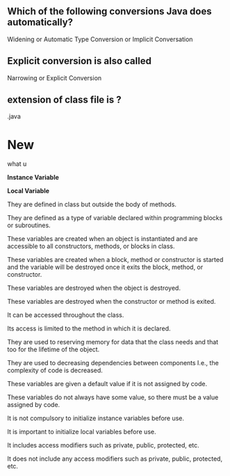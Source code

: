 ##  Which of the following conversions Java does automatically?
Widening or Automatic Type Conversion or Implicit Conversation 

## Explicit conversion is also called
Narrowing or Explicit Conversion

## extension of class file is ?
.java

# New 
what u


**Instance Variable** 

**Local Variable** 

They are defined in class but outside the body of methods.  

They are defined as a type of variable declared within programming blocks or subroutines. 

These variables are created when an object is instantiated and are accessible to all constructors, methods, or blocks in class. 

These variables are created when a block, method or constructor is started and the variable will be destroyed once it exits the block, method, or constructor.

These variables are destroyed when the object is destroyed.  

These variables are destroyed when the constructor or method is exited.

It can be accessed throughout the class.  

Its access is limited to the method in which it is declared.

They are used to reserving memory for data that the class needs and that too for the lifetime of the object.

They are used to decreasing dependencies between components I.e., the complexity of code is decreased.

These variables are given a default value if it is not assigned by code.       

These variables do not always have some value, so there must be a value assigned by code.

It is not compulsory to initialize instance variables before use.  

It is important to initialize local variables before use.

It includes access modifiers such as private, public, protected, etc.  

It does not include any access modifiers such as private, public, protected, etc.